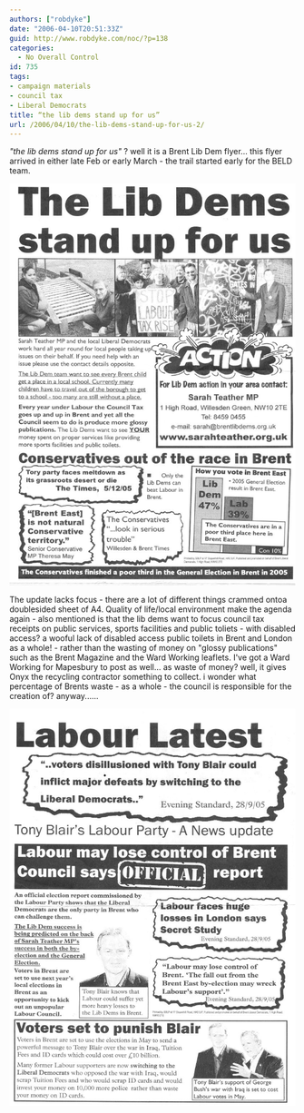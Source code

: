 ```yaml
---
authors: ["robdyke"]
date: "2006-04-10T20:51:33Z"
guid: http://www.robdyke.com/noc/?p=138
categories:
  - No Overall Control
id: 735
tags:
- campaign materials
- council tax
- Liberal Democrats
title: “the lib dems stand up for us”
url: /2006/04/10/the-lib-dems-stand-up-for-us-2/
---
```

_"the lib dems stand up for us"_ ? well it is a Brent Lib Dem flyer... this flyer arrived in either late Feb or early March - the trail started early for the BELD team.

[![BELD stand up for us feb/mar 06](/pubfiles/2006/04/scan0018.jpg)](/pubfiles/2006/04/scan0018.jpg "BELD stand up for us feb/mar 06")

The update lacks focus - there are a lot of different things crammed ontoa doublesided sheet of A4. Quality of life/local environment make the agenda again - also mentioned is that the lib dems want to focus council tax receipts on public services, sports facilities and public toliets - with disabled access? a wooful lack of disabled access public toilets in Brent and London as a whole! - rather than the wasting of money on "glossy publications" such as the Brent Magazine and the Ward Working leaflets. I've got a Ward Working for Mapesbury to post as well... as waste of money? well, it gives Onyx the recycling contractor something to collect. i wonder what percentage of Brents waste - as a whole - the council is responsible for the creation of? anyway......

[![BELD stand up for us feb/mar 06 - reverse](/pubfiles/2006/04/scan0019.jpg)](/pubfiles/2006/04/scan0019.jpg "BELD stand up for us feb/mar 06 - reverse")